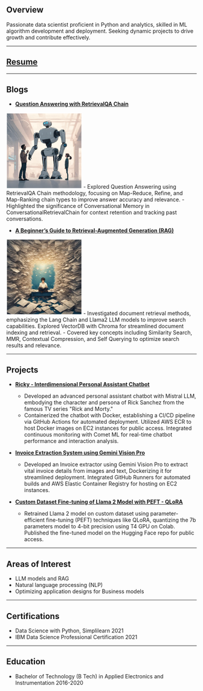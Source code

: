 ## Overview

Passionate data scientist proficient in Python and analytics, skilled in ML algorithm development and deployment. Seeking dynamic projects to drive growth and contribute effectively.

---

## [Resume](/pdf/EphronM_resume.pdf)

---

## Blogs


- **[Question Answering with RetrievalQA Chain](https://medium.com/@ephronM/discovering-beyond-rag-the-chatbot-curtain-unveiled-de6115468204)**
<img src="/images/blog_1.png" alt="Question Answering Blog" width="200">
  - Explored Question Answering using RetrievalQA Chain methodology, focusing on Map-Reduce, Refine, and Map-Ranking chain types to improve answer accuracy and relevance.
  - Highlighted the significance of Conversational Memory in ConversationalRetrievalChain for context retention and tracking past conversations.

- **[A Beginner’s Guide to Retrieval-Augmented Generation (RAG)](https://medium.com/@ephronM/a-beginners-guide-to-retrieval-augmented-generation-rag-5569bb628a4b)**
<img src="/images/blog_2.png" alt="Beginners Guide Blog" width="200">
  - Investigated document retrieval methods, emphasizing the Lang Chain and Llama2 LLM models to improve search capabilities. Explored VectorDB with Chroma for streamlined document indexing and retrieval.
  - Covered key concepts including Similarity Search, MMR, Contextual Compression, and Self Querying to optimize search results and relevance.

---

## Projects

- **[Ricky - Interdimensional Personal Assistant Chatbot](https://github.com/EphronM/RICKY---Assistant)**
  - Developed an advanced personal assistant chatbot with Mistral LLM, embodying the character and persona of Rick Sanchez from the famous TV series "Rick and Morty."
  - Containerized the chatbot with Docker, establishing a CI/CD pipeline via GitHub Actions for automated deployment. Utilized AWS ECR to host Docker images on EC2 instances for public access. Integrated continuous monitoring with Comet ML for real-time chatbot performance and interaction analysis.

- **[Invoice Extraction System using Gemini Vision Pro](https://github.com/EphronM/Invoice_parser.git)**
  - Developed an Invoice extractor using Gemini Vision Pro to extract vital invoice details from images and text, Dockerizing it for streamlined deployment. Integrated GitHub Runners for automated builds and AWS Elastic Container Registry for hosting on EC2 instances.

- **[Custom Dataset Fine-tuning of Llama 2 Model with PEFT - QLoRA](https://github.com/EphronM/Retraining_llm)**
  - Retrained Llama 2 model on custom dataset using parameter-efficient fine-tuning (PEFT) techniques like QLoRA, quantizing the 7b parameters model to 4-bit precision using T4 GPU on Colab. Published the fine-tuned model on the Hugging Face repo for public access.

---

## Areas of Interest

- LLM models and RAG
- Natural language processing (NLP)
- Optimizing application designs for Business models

---

## Certifications

- Data Science with Python, Simplilearn 2021
- IBM Data Science Professional Certification 2021

---

## Education

- Bachelor of Technology (B Tech) in Applied Electronics and Instrumentation 2016-2020
